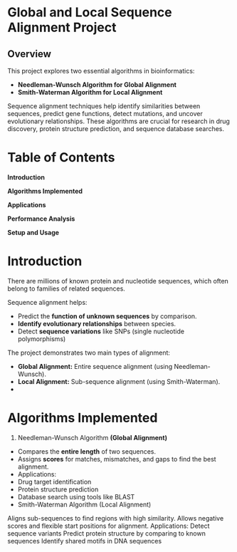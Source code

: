 
# Global and Local Sequence Alignment Project
## Overview
This project explores two essential algorithms in bioinformatics:

 - **Needleman-Wunsch Algorithm for Global Alignment**
 - **Smith-Waterman Algorithm for Local Alignment**

Sequence alignment techniques help identify similarities between sequences, predict gene functions, detect mutations, and uncover evolutionary relationships. These algorithms are crucial for research in drug discovery, protein structure prediction, and sequence database searches.

# Table of Contents
**Introduction**

**Algorithms Implemented**

**Applications**

**Performance Analysis**

**Setup and Usage**

# Introduction
There are millions of known protein and nucleotide sequences, which often belong to families of related sequences.

Sequence alignment helps:
 - Predict the **function of unknown sequences** by comparison.
 - **Identify evolutionary relationships** between species.
 - Detect **sequence variations** like SNPs (single nucleotide polymorphisms)

The project demonstrates two main types of alignment:
- **Global Alignment:** Entire sequence alignment (using Needleman-Wunsch).
- **Local Alignment:** Sub-sequence alignment (using Smith-Waterman).
- 
# Algorithms Implemented
1. Needleman-Wunsch Algorithm **(Global Alignment)**

- Compares the **entire length** of two sequences.
- Assigns **scores** for matches, mismatches, and gaps to find the best alignment.
- Applications:
 - Drug target identification
 - Protein structure prediction
 - Database search using tools like BLAST
 - Smith-Waterman Algorithm (Local Alignment)

Aligns sub-sequences to find regions with high similarity.
Allows negative scores and flexible start positions for alignment.
Applications:
Detect sequence variants
Predict protein structure by comparing to known sequences
Identify shared motifs in DNA sequences
